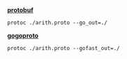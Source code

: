 **[protobuf](https://github.com/protocolbuffers/protobuf "protobuf")**
```
protoc ./arith.proto --go_out=./
```

**[gogoproto](https://github.com/gogo/protobuf "gogoproto")**
```
protoc ./arith.proto --gofast_out=./
```